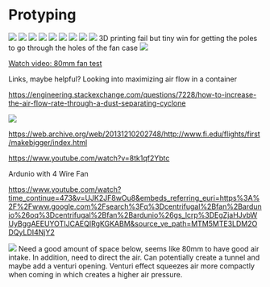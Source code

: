 # Protyping
![](images/crude_sketch.png)
![](images/crude_sketch_2.png)
![](images/smaller_incense.jpg)
![](images/smoke_test.jpg)
![](images/hole_tests.jpg)
![](images/Soft_Robot_Huong_Lids.png)
![](images/wood_paper.jpg)
![](images/more_prototypes_holes_materials.jpg)
![](images/legs_3d_print_fail.jpg)
3D printing fail but tiny win for getting the poles to go through the holes of the fan case
![](images/a_small_win.jpg)

[Watch video: 80mm fan test](https://youtube.com/shorts/BcT5whCbBD4?feature=share)

Links, maybe helpful? Looking into maximizing air flow in a container

https://engineering.stackexchange.com/questions/7228/how-to-increase-the-air-flow-rate-through-a-dust-separating-cyclone

![](http://jellyandmarshmallows.co.uk/blog/projects/paper-aeroplane-wind-tunnel/)

https://web.archive.org/web/20131210202748/http://www.fi.edu/flights/first/makebigger/index.html

https://www.youtube.com/watch?v=8tk1qf2Ybtc

Ardunio with 4 Wire Fan

https://www.youtube.com/watch?time_continue=473&v=UJK2JF8wOu8&embeds_referring_euri=https%3A%2F%2Fwww.google.com%2Fsearch%3Fq%3Dcentrifugal%2Bfan%2Bardunio%26oq%3Dcentrifugal%2Bfan%2Bardunio%26gs_lcrp%3DEgZjaHJvbWUyBggAEEUYOTIJCAEQIRgKGKABM&source_ve_path=MTM5MTE3LDM2ODQyLDI4NjY2

![](images/fluid_mechanics_air_flow.png)
Need a good amount of space below, seems like 80mm to have good air intake. In addition, need to direct the air. Can potentially create a tunnel and maybe add a venturi opening. Venturi effect squeezes air more compactly when coming in which creates a higher air pressure.



